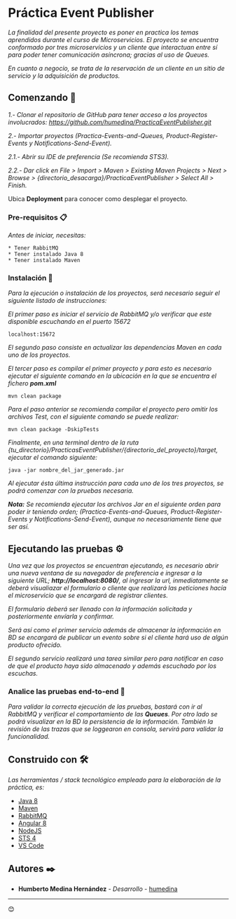 # Práctica Event Publisher

_La finalidad del presente proyecto es poner en practica los temas aprendidos durante el curso de Microservicios.
El proyecto se encuentra conformado por tres microservicios y un cliente que interactuan entre sí para poder tener comunicación asíncrona; gracias al uso de Queues._

_En cuanto a negocio, se trata de la reservación de un cliente en un sitio de servicio y la adquisición de productos._

## Comenzando 🚀
_1.- Clonar el repositorio de GitHub para tener acceso a los proyectos involucrados: https://github.com/humedina/PracticaEventPublisher.git_

_2.- Importar proyectos (Practica-Events-and-Queues, Product-Register-Events y Notifications-Send-Event)._

_2.1.- Abrir su IDE de preferencia (Se recomienda STS3)._

_2.2.- Dar click en File > Import > Maven > Existing Maven Projects > Next > Browse > {directorio_desacarga}/PracticaEventPublisher > Select All > Finish._

Ubica **Deployment** para conocer como desplegar el proyecto.


### Pre-requisitos 📋

_Antes de iniciar, necesitas:_

```
* Tener RabbitMQ
* Tener instalado Java 8
* Tener instalado Maven
```

### Instalación 🔧

_Para la ejecución o instalación de los proyectos, será necesario seguir el siguiente listado de instrucciones:_

_El primer paso es iniciar el servicio de RabbitMQ y/o verificar que este disponible escuchando en el puerto 15672_

```
localhost:15672
```

_El segundo paso consiste en actualizar las dependencias Maven en cada uno de los proyectos._

_El tercer paso es compilar el primer proyecto y para esto es necesario ejecutar el siguiente comando en la ubicación en la que se encuentra el fichero **pom.xml**_

```
mvn clean package
```
_Para el paso anterior se recomienda compilar el proyecto pero omitir los archivos Test, con el siguiente comando se puede realizar:_

```
mvn clean package -DskipTests
```

_Finalmente, en una terminal dentro de la ruta {tu_directorio}/PracticasEventPublisher/{directorio_del_proyecto}/target, ejecutar el comando siguiente:_

```
java -jar nombre_del_jar_generado.jar
```
_Al ejecutar ésta última instrucción para cada uno de los tres proyectos, se podrá comenzar con la pruebas necesaria._

_**Nota:** Se recomienda ejecutar los archivos Jar en el siguiente orden para poder ir teniendo orden; (Practica-Events-and-Queues, Product-Register-Events y Notifications-Send-Event), aunque no necesariamente tiene que ser así._

## Ejecutando las pruebas ⚙️

_Una vez que los proyectos se encuentran ejecutando, es necesario abrir una nueva ventana de su navegador de preferencia e ingresar a la siguiente URL; **http://localhost:8080/**, al ingresar la url, inmediatamente se deberá visualiazar el formulario o cliente que realizará las peticiones hacía el microservicio que se encargará de registrar clientes._

_El formulario deberá ser llenado con la información solicitada y posteriormente envíarla y confirmar._

_Será así como el primer servicio además de almacenar la información en BD se encargará de publicar un evento sobre si el cliente hará uso de algún producto ofrecido._

_El segundo servicio realizará una tarea similar pero para notificar en caso de que el producto haya sido almacenado y además escuchado por los escuchas._


### Analice las pruebas end-to-end 🔩

_Para validar la correcta ejecución de las pruebas, bastará con ir al RabbitMQ y verificar el comportamiento de las **Queues**. Por otro lado se podrá visualizar en la BD la persistencia de la información. También la revisión de las trazas que se loggearon en consola, servirá para validar la funcionalidad._

## Construido con 🛠️

_Las herramientas / stack tecnológico empleado para la elaboración de la práctica, es:_

* [Java 8](https://www.java.com/es/)
* [Maven](https://maven.apache.org/)
* [RabbitMQ](https://www.rabbitmq.com/)
* [Angular 8](https://angular.io/)
* [NodeJS](https://nodejs.org/)
* [STS 4](https://spring.io/tools)
* [VS Code](https://code.visualstudio.com/)

## Autores ✒️

* **Humberto Medina Hernández** - *Desarrollo* - [humedina](https://github.com/humedina)




---
😊
